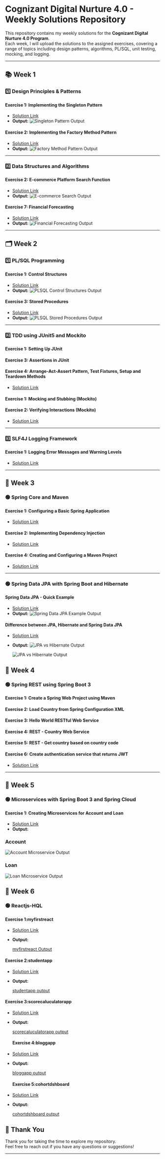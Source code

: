 # Cognizant Digital Nurture 4.0 - Weekly Solutions Repository

This repository contains my weekly solutions for the **Cognizant Digital Nurture 4.0 Program**.  
Each week, I will upload the solutions to the assigned exercises, covering a range of topics including design patterns, algorithms, PL/SQL, unit testing, mocking, and logging.

---

## 📚 Week 1

### 1️⃣ Design Principles & Patterns

#### Exercise 1: Implementing the Singleton Pattern
- [Solution Link](https://github.com/Bhavani573/Java-FSE-DeepSkilling-Solutions/blob/main/Week1/Excercise1.java)
- **Output:**
  ![Singleton Pattern Output](./Week1/Week1_Solutions/Excercise-1.png)

#### Exercise 2: Implementing the Factory Method Pattern
- [Solution Link](https://github.com/Bhavani573/Java-FSE-DeepSkilling-Solutions/blob/main/Week1/Excercise2.java)
- **Output:**
  ![Factory Method Pattern Output](./Week1/Week1_Solutions/Excercise-2.png)

---

### 2️⃣ Data Structures and Algorithms

#### Exercise 2: E-commerce Platform Search Function
- [Solution Link](https://github.com/Bhavani573/Java-FSE-DeepSkilling-Solutions/blob/main/Week1/Excercise3.java)
- **Output:**
  ![E-commerce Search Output](Week1/Week1_Solutions/Excercise-3.png)

#### Exercise 7: Financial Forecasting
- [Solution Link](https://github.com/Bhavani573/Java-FSE-DeepSkilling-Solutions/blob/main/Week1/Excercise4.java)
- **Output:**
  ![Financial Forecasting Output](Week1/Week1_Solutions/Excercise-4.png)

---

## 🗂️ Week 2

### 1️⃣ PL/SQL Programming

#### Exercise 1: Control Structures
- [Solution Link](https://github.com/Bhavani573/Java-FSE-DeepSkilling-Solutions/blob/main/Week2/Week_2%20Handson/PLSQL_Control%20Structures.sql)
- **Output:**
  ![PLSQL Control Structures Output](Week2/Week_2%20Handson/Control%20Structures.output.png)

#### Exercise 3: Stored Procedures
- [Solution Link](https://github.com/Bhavani573/Java-FSE-DeepSkilling-Solutions/blob/main/Week2/Week_2%20Handson/PLSQL_Stored%20Procedures.sql)
- **Output:**
  ![PLSQL Stored Procedures Output](Week2/Week_2%20Handson/Stored%20Procedures.output.png)

---

### 2️⃣ TDD using JUnit5 and Mockito

#### Exercise 1: Setting Up JUnit
#### Exercise 3: Assertions in JUnit
#### Exercise 4: Arrange-Act-Assert Pattern, Test Fixtures, Setup and Teardown Methods

- [Solution Link](https://github.com/Bhavani573/Java-FSE-DeepSkilling-Solutions/blob/main/Week2/Week2_JUnitBasic_testingExercises.docx)

#### Exercise 1: Mocking and Stubbing (Mockito)
#### Exercise 2: Verifying Interactions (Mockito)

- [Solution Link](https://github.com/Bhavani573/Java-FSE-DeepSkilling-Solutions/blob/main/Week2/Week2_Mockito_exercise.docx)

---

### 3️⃣ SLF4J Logging Framework

#### Exercise 1: Logging Error Messages and Warning Levels
- [Solution Link](https://github.com/Bhavani573/Java-FSE-DeepSkilling-Solutions/blob/main/Week2/Week2_SLF4J_logging_exercisesdocx.docx)

---

## 📘 Week 3

### 🟢 Spring Core and Maven

#### Exercise 1: Configuring a Basic Spring Application
- [Solution Link](https://github.com/Bhavani573/Java-FSE-DeepSkilling-Solutions/tree/main/Week3/Spring%20Core%20Maven/Exercise%201%20Configuring%20a%20Basic%20Spring%20Application/src/main/java/com/library/repository)

#### Exercise 2: Implementing Dependency Injection
- [Solution Link](https://github.com/Bhavani573/Java-FSE-DeepSkilling-Solutions/tree/main/Week3/Spring%20Core%20Maven/Exercise%202%20Implementing%20Dependency%20Injection/src/main/java/com/library/repository)

#### Exercise 4: Creating and Configuring a Maven Project
- [Solution Link](https://github.com/Bhavani573/Java-FSE-DeepSkilling-Solutions/tree/main/Week3/Spring%20Core%20Maven/Exercise%204%20Creating%20and%20Configuring%20a%20Maven%20Project)

---

### 🟢 Spring Data JPA with Spring Boot and Hibernate

#### Spring Data JPA - Quick Example
- [Solution Link](https://github.com/Bhavani573/Java-FSE-DeepSkilling-Solutions/tree/main/Week3/Spring%20data_jpa_handson/Spring%20Data%20Jpa-Quick%20Example)
- **Output:**
  ![Spring Data JPA Example Output](Week3/Spring%20data_jpa_handson/Spring%20Data%20Jpa-Quick%20Example/spring.png)

#### Difference between JPA, Hibernate and Spring Data JPA
- [Solution Link](https://github.com/Bhavani573/Java-FSE-DeepSkilling-Solutions/blob/main/Week3/Spring%20data_jpa_handson/JPA_Hibernate_SpringDataJPA_Comparison.docx)
- **Output:**
  ![JPA vs Hibernate Output](Week3/Spring%20data_jpa_handson/spring%20data%20jpa%20output.png)

  ![JPA vs Hibernate Output](Week3/Spring%20data_jpa_handson/spring%20data%20jpa%20output%20(2).png)


## 📘 Week 4

### 🟢 Spring REST using Spring Boot 3

#### Exercise 1: Create a Spring Web Project using Maven  
#### Exercise 2: Load Country from Spring Configuration XML  
#### Exercise 3: Hello World RESTful Web Service  
#### Exercise 4: REST - Country Web Service  
#### Exercise 5: REST - Get country based on country code  
#### Exercise 6: Create authentication service that returns JWT  

- [Solution Link](https://github.com/Bhavani573/Java-FSE-DeepSkilling-Solutions/tree/main/Week4)

---

## 📘 Week 5

### 🟢 Microservices with Spring Boot 3 and Spring Cloud

#### Exercise 1: Creating Microservices for Account and Loan  
- [Solution Link](https://github.com/Bhavani573/Java-FSE-DeepSkilling-Solutions/tree/main/Week5)  
- **Output:**  

### Account
  ![Account Microservice Output](./Week5/OutputSS/1_account.png)  

  ### Loan
  ![Loan Microservice Output](./Week5/OutputSS/2_loan.png)


## 📘 Week 6

### 🟢 Reactjs-HQL

#### Exercise 1:myfirstreact
- [Solution Link](https://github.com/Bhavani573/Java-FSE-DeepSkilling-Solutions/tree/main/Week6)  
- **Output:**  

  [ myfirstreact Output](Week6/Outputs/1.png)  
 
#### Exercise 2:studentapp
- [Solution Link](https://github.com/Bhavani573/Java-FSE-DeepSkilling-Solutions/tree/main/Week6)  
- **Output:**  

  [ studentapp output](Week6/Outputs/2.png)


#### Exercise 3:scorecaluculatorapp
- [Solution Link](https://github.com/Bhavani573/Java-FSE-DeepSkilling-Solutions/tree/main/Week6)  
- **Output:**  

  [ scorecaluculatorapp output](Week6/Outputs/3.png)

  #### Exercise 4:bloggapp
- [Solution Link](https://github.com/Bhavani573/Java-FSE-DeepSkilling-Solutions/tree/main/Week6)  
- **Output:**  

  [ bloggapp output](Week6/Outputs/4.png)

  #### Exercise 5:cohortdshboard
- [Solution Link](https://github.com/Bhavani573/Java-FSE-DeepSkilling-Solutions/tree/main/Week6)  
- **Output:**  

  [ cohortdshboard output](Week6/Outputs/5.png)






















## 🙏 Thank You

Thank you for taking the time to explore my repository.  
Feel free to reach out if you have any questions or suggestions!

---
